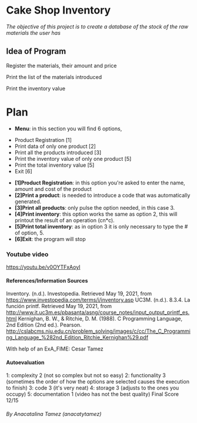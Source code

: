 # Cake Shop Inventory

_The objective of this project is to create a database of the stock of the raw materials the user has_

## Idea of Program 

Register the materials, their amount and price

Print the list of the materials introduced

Print the inventory value 

# Plan
* **Menu**: in this section you will find 6 options, 
- Product Registration [1]
- Print data of only one product [2]
- Print all the products introduced [3]
- Print the inventory value of only one product  [5]
- Print the total inventory value [5]
- Exit [6]

* **[1]Product Registration**: in this option you're asked to enter the name, amount and cost of the product
* **[2]Print a product**: is needed to introduce a code that was automatically generated.
* **[3]Print all products**: only pulse the option needed, in this case 3.
* **[4]Print inventory**: this option works the same as option 2, this will printout the result of an operation (cn*c).
* **[5]Print total inventory**: as in option 3 it is only necessary to type the # of option, 5.
* **[6]Exit**: the program will stop

### Youtube video
https://youtu.be/v0OYTFxAoyI

#### References/Information Sources
Inventory. (n.d.). Investopedia. Retrieved May 19, 2021, from https://www.investopedia.com/terms/i/inventory.asp
UC3M. (n.d.). 8.3.4. La función printf. Retrieved May 19, 2021, from http://www.it.uc3m.es/pbasanta/asng/course_notes/input_output_printf_es.html
Kernighan, B. W., & Ritchie, D. M. (1988). C Programming Language, 2nd Edition (2nd ed.). Pearson. http://cslabcms.nju.edu.cn/problem_solving/images/c/cc/The_C_Programming_Language_%282nd_Edition_Ritchie_Kernighan%29.pdf

With help of an ExA_FIME: Cesar Tamez

#### Autoevaluation
1: complexity 2 (not so complex but not so easy)
2: functionality 3 (sometimes the order of how the options are selected causes the execution to finish)
3: code 3 (it's very neat)
4: storage 3 (adjusts to the ones you occupy)
5: documentation 1 (video has not the best quality)
Final Score 12/15

###### By Anacatalina Tamez (anacatytamez)




